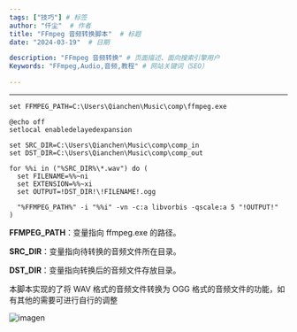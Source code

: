 ```yaml
---
tags: ["技巧"] # 标签
author: "仟尘"  # 作者
title: "FFmpeg 音频转换脚本"  # 标题
date: "2024-03-19"  # 日期

description: "FFmpeg 音频转换" # 页面描述、面向搜索引擎用户
Keywords: "FFmpeg,Audio,音频,教程" # 网站关键词（SEO）

---
```

---
```
set FFMPEG_PATH=C:\Users\Qianchen\Music\comp\ffmpeg.exe

@echo off
setlocal enabledelayedexpansion

set SRC_DIR=C:\Users\Qianchen\Music\comp\comp_in
set DST_DIR=C:\Users\Qianchen\Music\comp\comp_out

for %%i in ("%SRC_DIR%\*.wav") do (
  set FILENAME=%%~ni
  set EXTENSION=%%~xi
  set OUTPUT=!DST_DIR!\!FILENAME!.ogg
  
  "%FFMPEG_PATH%" -i "%%i" -vn -c:a libvorbis -qscale:a 5 "!OUTPUT!"
)
```
**FFMPEG_PATH**：变量指向 ffmpeg.exe 的路径。

**SRC_DIR**：变量指向待转换的音频文件所在目录。

**DST_DIR**：变量指向转换后的音频文件存放目录。

本脚本实现的了将 WAV 格式的音频文件转换为 OGG 格式的音频文件的功能，如有其他的需要可进行自行的调整

![imagen](https://image.gcores.com/5ec4d3b9aa8085171c7694285d798c35-1929-927.png?x-oss-process=image/resize,limit_1,m_lfit,w_700/quality,q_90/format,webp/watermark,image_d2F0ZXJtYXJrLnBuZw,g_se,x_10,y_10)